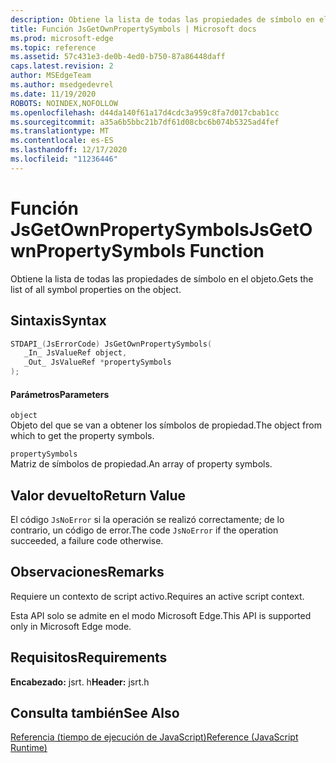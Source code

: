 ```yaml
---
description: Obtiene la lista de todas las propiedades de símbolo en el objeto.
title: Función JsGetOwnPropertySymbols | Microsoft docs
ms.prod: microsoft-edge
ms.topic: reference
ms.assetid: 57c431e3-de0b-4ed0-b750-87a86448daff
caps.latest.revision: 2
author: MSEdgeTeam
ms.author: msedgedevrel
ms.date: 11/19/2020
ROBOTS: NOINDEX,NOFOLLOW
ms.openlocfilehash: d44da140f61a17d4cdc3a959c8fa7d017cbab1cc
ms.sourcegitcommit: a35a6b5bbc21b7df61d08cbc6b074b5325ad4fef
ms.translationtype: MT
ms.contentlocale: es-ES
ms.lasthandoff: 12/17/2020
ms.locfileid: "11236446"
---
```

# <span data-ttu-id="e388d-103">Función JsGetOwnPropertySymbols</span><span class="sxs-lookup"><span data-stu-id="e388d-103">JsGetOwnPropertySymbols Function</span></span>

<span data-ttu-id="e388d-104">Obtiene la lista de todas las propiedades de símbolo en el objeto.</span><span class="sxs-lookup"><span data-stu-id="e388d-104">Gets the list of all symbol properties on the object.</span></span>  
  
## <span data-ttu-id="e388d-105">Sintaxis</span><span class="sxs-lookup"><span data-stu-id="e388d-105">Syntax</span></span>  
  
```cpp  
STDAPI_(JsErrorCode) JsGetOwnPropertySymbols(  
   _In_ JsValueRef object,  
   _Out_ JsValueRef *propertySymbols  
);  
```  
  
#### <span data-ttu-id="e388d-106">Parámetros</span><span class="sxs-lookup"><span data-stu-id="e388d-106">Parameters</span></span>  
 `object`  
 <span data-ttu-id="e388d-107">Objeto del que se van a obtener los símbolos de propiedad.</span><span class="sxs-lookup"><span data-stu-id="e388d-107">The object from which to get the property symbols.</span></span>  
  
 `propertySymbols`  
 <span data-ttu-id="e388d-108">Matriz de símbolos de propiedad.</span><span class="sxs-lookup"><span data-stu-id="e388d-108">An array of property symbols.</span></span>  
  
## <span data-ttu-id="e388d-109">Valor devuelto</span><span class="sxs-lookup"><span data-stu-id="e388d-109">Return Value</span></span>  
 <span data-ttu-id="e388d-110">El código `JsNoError` si la operación se realizó correctamente; de lo contrario, un código de error.</span><span class="sxs-lookup"><span data-stu-id="e388d-110">The code `JsNoError` if the operation succeeded, a failure code otherwise.</span></span>  
  
## <span data-ttu-id="e388d-111">Observaciones</span><span class="sxs-lookup"><span data-stu-id="e388d-111">Remarks</span></span>  
 <span data-ttu-id="e388d-112">Requiere un contexto de script activo.</span><span class="sxs-lookup"><span data-stu-id="e388d-112">Requires an active script context.</span></span>  
  
 <span data-ttu-id="e388d-113">Esta API solo se admite en el modo Microsoft Edge.</span><span class="sxs-lookup"><span data-stu-id="e388d-113">This API is supported only in Microsoft Edge mode.</span></span>  
  
## <span data-ttu-id="e388d-114">Requisitos</span><span class="sxs-lookup"><span data-stu-id="e388d-114">Requirements</span></span>  
 <span data-ttu-id="e388d-115">**Encabezado:** jsrt. h</span><span class="sxs-lookup"><span data-stu-id="e388d-115">**Header:** jsrt.h</span></span>  
  
## <span data-ttu-id="e388d-116">Consulta también</span><span class="sxs-lookup"><span data-stu-id="e388d-116">See Also</span></span>  
 [<span data-ttu-id="e388d-117">Referencia (tiempo de ejecución de JavaScript)</span><span class="sxs-lookup"><span data-stu-id="e388d-117">Reference (JavaScript Runtime)</span></span>](../chakra-hosting/reference-javascript-runtime.md)
